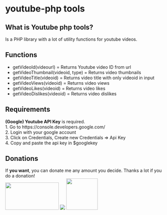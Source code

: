 # youtube-php tools
<h2>What is Youtube php tools?</h2>
<p>Is a PHP library with a lot of utility functions for youtube videos.</p>

<h2>Functions</h2>
<ul>
<li>getVideoId(videourl) = Returns Youtube video ID from url</li>
<li>getVideoThumbnail(videoid, type) = Returns video thumbnails</li>
<li>getVideoTitle(videoid) = Returns video title with only videoid in input</li>
<li>getVideoViews(videoid) = Returns video views</li>
<li>getVideoLikes(videoid) = Returns video likes</li>
<li>getVideoDislikes(videoid) = Returns video dislikes</li>
</ul>

<h2>Requirements</h2>
<p><b>(Google) Youtube API Key</b> is required.
<br>1. Go to https://console.developers.google.com/
<br>2. Login with your google account
<br>3. Click on Credentials, Create new Credentials => Api Key
<br>4. Copy and paste the api key in $googlekey</p>

<h2>Donations</h2>
<p>If <b>you want</b>, you can donate me any amount you decide. Thanks a lot if you do a donation!<br>
<a href="https://www.paypal.com/cgi-bin/webscr?cmd=_s-xclick&hosted_button_id=QTGMAQ4WN3H5N" target="_blank">
<img border="0" src="https://s21.postimg.org/l17cqwcef/Pay_Pal_Donate_Button.png" width="170px" height="87px"></a>
<a href="http://pastebin.com/raw/2vLjiYfN" target="_blank">
<img border="0"  src="https://blockchain.info/Resources/buttons/donate_64.png"/></a>
<img src="https://s22.postimg.org/ohqo8crox/download.png" width="100px" height="100px">
</p>
